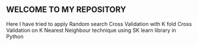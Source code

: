 ## WELCOME TO MY REPOSITORY

Here I have tried to apply Random search Cross Validation with K fold Cross Validation on K Nearest Neighbour technique using SK learn library in Python 
